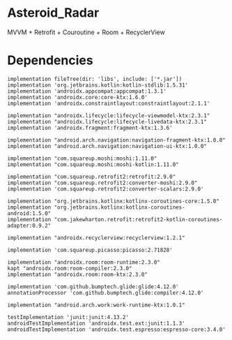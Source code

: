 # Asteroid_Radar
MVVM + Retrofit + Couroutine + Room + RecyclerView
# Dependencies

    implementation fileTree(dir: 'libs', include: ['*.jar'])
    implementation 'org.jetbrains.kotlin:kotlin-stdlib:1.5.31'
    implementation 'androidx.appcompat:appcompat:1.3.1'
    implementation 'androidx.core:core-ktx:1.6.0'
    implementation 'androidx.constraintlayout:constraintlayout:2.1.1'

    implementation "androidx.lifecycle:lifecycle-viewmodel-ktx:2.3.1"
    implementation "androidx.lifecycle:lifecycle-livedata-ktx:2.3.1"
    implementation 'androidx.fragment:fragment-ktx:1.3.6'

    implementation "android.arch.navigation:navigation-fragment-ktx:1.0.0"
    implementation "android.arch.navigation:navigation-ui-ktx:1.0.0"

    implementation "com.squareup.moshi:moshi:1.11.0"
    implementation "com.squareup.moshi:moshi-kotlin:1.11.0"

    implementation "com.squareup.retrofit2:retrofit:2.9.0"
    implementation "com.squareup.retrofit2:converter-moshi:2.9.0"
    implementation 'com.squareup.retrofit2:converter-scalars:2.9.0'

    implementation "org.jetbrains.kotlinx:kotlinx-coroutines-core:1.5.0"
    implementation "org.jetbrains.kotlinx:kotlinx-coroutines-android:1.5.0"
    implementation "com.jakewharton.retrofit:retrofit2-kotlin-coroutines-adapter:0.9.2"

    implementation "androidx.recyclerview:recyclerview:1.2.1"

    implementation 'com.squareup.picasso:picasso:2.71828'

    implementation "androidx.room:room-runtime:2.3.0"
    kapt "androidx.room:room-compiler:2.3.0"
    implementation "androidx.room:room-ktx:2.3.0"

    implementation 'com.github.bumptech.glide:glide:4.12.0'
    annotationProcessor 'com.github.bumptech.glide:compiler:4.12.0'

    implementation "android.arch.work:work-runtime-ktx:1.0.1"

    testImplementation 'junit:junit:4.13.2'
    androidTestImplementation 'androidx.test.ext:junit:1.1.3'
    androidTestImplementation 'androidx.test.espresso:espresso-core:3.4.0'
